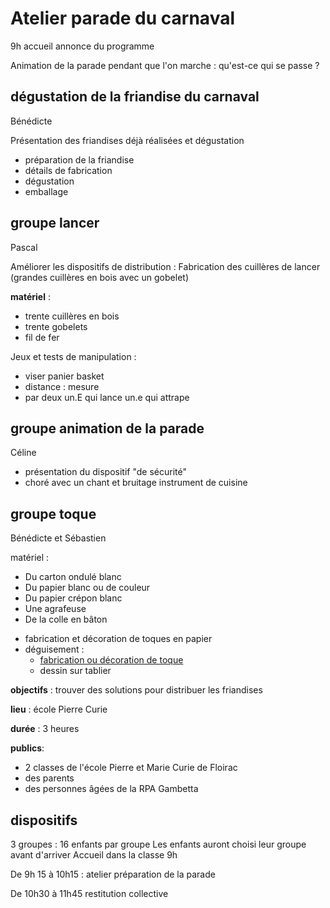# Atelier parade du carnaval

9h accueil annonce du programme

Animation de la parade pendant que l'on marche : qu'est-ce qui se passe ?

## dégustation de la friandise du carnaval

Bénédicte

Présentation des friandises déjà réalisées et dégustation

- préparation de la friandise
- détails de fabrication
- dégustation
- emballage

## groupe lancer

Pascal

Améliorer les dispositifs de distribution : Fabrication des cuillères de lancer (grandes cuillères en bois avec un gobelet)

**matériel** :

- trente cuillères en bois
- trente gobelets
- fil de fer

Jeux et tests de manipulation :

- viser panier basket
- distance : mesure
- par deux un.E qui lance un.e qui attrape

## groupe animation de la parade

Céline

- présentation du dispositif "de sécurité"
- choré avec un chant et bruitage instrument de cuisine

## groupe toque

Bénédicte et Sébastien

matériel :

- Du carton ondulé blanc
- Du papier blanc ou de couleur
- Du papier crépon blanc
- Une agrafeuse
- De la colle en bâton

* fabrication et décoration de toques en papier
* déguisement :
  - [fabrication ou décoration de toque](https://www.teteamodeler.com/activite/deguisement/toque-chef-cuisinier.asp#)
  - dessin sur tablier

**objectifs** : trouver des solutions pour distribuer les friandises

**lieu** : école Pierre Curie

**durée** : 3 heures

**publics**:

- 2 classes de l'école Pierre et Marie Curie de Floirac
- des parents
- des personnes âgées de la RPA Gambetta

## dispositifs

3 groupes : 16 enfants par groupe
Les enfants auront choisi leur groupe avant d'arriver
Accueil dans la classe 9h

De 9h 15 à 10h15 : atelier préparation de la parade

De 10h30 à 11h45 restitution collective
<!--stackedit_data:
eyJoaXN0b3J5IjpbNTQ3MjExNjk0XX0=
-->